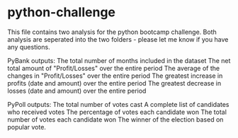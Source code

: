 # python-challenge

This file contains two analysis for the python bootcamp challenge.
Both analysis are seperated into the two folders - please let me know if you have any questions.

PyBank outputs:
  The total number of months included in the dataset
  The net total amount of "Profit/Losses" over the entire period
  The average of the changes in "Profit/Losses" over the entire period
  The greatest increase in profits (date and amount) over the entire period
  The greatest decrease in losses (date and amount) over the entire period

PyPoll outputs:
  The total number of votes cast
  A complete list of candidates who received votes
  The percentage of votes each candidate won
  The total number of votes each candidate won
  The winner of the election based on popular vote.







